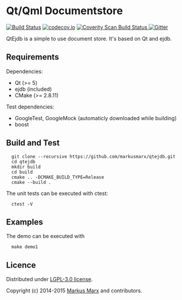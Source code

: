 # Qt/Qml Documentstore

[![Build Status](https://travis-ci.org/markusmarx/qtejdb.svg?branch=master)](https://travis-ci.org/markusmarx/qtejdb)
[![codecov.io](http://codecov.io/github/markusmarx/qtejdb/coverage.svg?branch=master)](http://codecov.io/github/markusmarx/qtejdb?branch=master)
<a href="https://scan.coverity.com/projects/5815">
  <img alt="Coverity Scan Build Status"
       src="https://scan.coverity.com/projects/5815/badge.svg"/>
</a>
[![Gitter](https://badges.gitter.im/Join%20Chat.svg)](https://gitter.im/markusmarx/qtejdb?utm_source=badge&utm_medium=badge&utm_campaign=pr-badge)

QtEjdb is a simple to use document store. It's based on Qt and ejdb.

## Requirements

Dependencies:

  - Qt (>= 5)
  - ejdb (included)
  - CMake (>= 2.8.11)

Test dependencies:

  - GoogleTest, GoogleMock (automaticly downloaded while building)
  - boost

## Build and Test

```
  git clone --recursive https://github.com/markusmarx/qtejdb.git
  cd qtejdb
  mkdir build
  cd build
  cmake .. -DCMAKE_BUILD_TYPE=Release
  cmake --build .
```

The unit tests can be executed with ctest:

```
  ctest -V
```

## Examples

The demo can be executed with
```
  make demo1
```

## Licence

Distributed under [LGPL-3.0 license](http://opensource.org/licenses/LGPL-3.0).

Copyright (c) 2014-2015 [Markus Marx](mailto:markus.marx@marxenter.de) and contributors.
